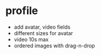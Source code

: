 # profile
- add avatar, video fields
- different sizes for avatar
- video 10s max
- ordered images with drag-n-drop